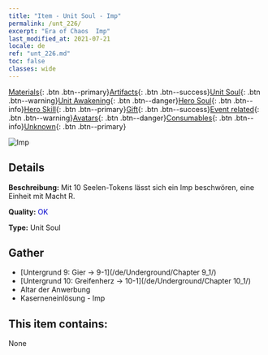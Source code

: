 ```yaml
---
title: "Item - Unit Soul - Imp"
permalink: /unt_226/
excerpt: "Era of Chaos  Imp"
last_modified_at: 2021-07-21
locale: de
ref: "unt_226.md"
toc: false
classes: wide
---
```

 [Materials](/ItemsDE/){: .btn .btn--primary}[Artifacts](/ItemsDE/Artifacts/){: .btn .btn--success}[Unit Soul](/ItemsDE/UnitSoul/){: .btn .btn--warning}[Unit Awakening](/ItemsDE/UnitAwakening/){: .btn .btn--danger}[Hero Soul](/ItemsDE/HeroSoul/){: .btn .btn--info}[Hero Skill](/ItemsDE/HeroSkill/){: .btn .btn--primary}[Gift](/ItemsDE/Gift/){: .btn .btn--success}[Event related](/ItemsDE/Events/){: .btn .btn--warning}[Avatars](/ItemsDE/Avatars/){: .btn .btn--danger}[Consumables](/ItemsDE/Consumables/){: .btn .btn--info}[Unknown](/ItemsDE/Unknown/){: .btn .btn--primary}

 ![Imp](/images/u/ti_xiaoemo.jpg)

## Details
 **Beschreibung:** Mit 10 Seelen-Tokens lässt sich ein Imp beschwören, eine Einheit mit Macht R.

 **Quality:** <span style="color: #0000CD">OK</span>

 **Type:** Unit Soul

## Gather

*    [Untergrund 9: Gier -> 9-1](/de/Underground/Chapter 9_1/) 
*    [Untergrund 10: Greifenherz -> 10-1](/de/Underground/Chapter 10_1/) 
*    Altar der Anwerbung 
*    Kaserneneinlösung - Imp 

## This item contains:

  None

